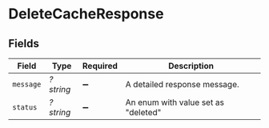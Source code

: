 # DeleteCacheResponse


## Fields

| Field                               | Type                                | Required                            | Description                         |
| ----------------------------------- | ----------------------------------- | ----------------------------------- | ----------------------------------- |
| `message`                           | *?string*                           | :heavy_minus_sign:                  | A detailed response message.        |
| `status`                            | *?string*                           | :heavy_minus_sign:                  | An enum with value set as "deleted" |